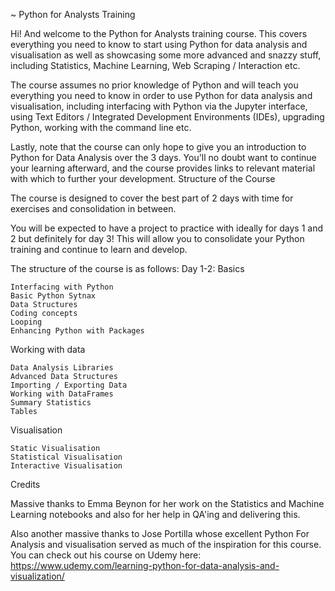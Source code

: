 
~ Python for Analysts Training

Hi! And welcome to the Python for Analysts training course. This covers everything you need to know to start using Python for data analysis and visualisation as well as showcasing some more advanced and snazzy stuff, including Statistics, Machine Learning, Web Scraping / Interaction etc.

The course assumes no prior knowledge of Python and will teach you everything you need to know in order to use Python for data analysis and visualisation, including interfacing with Python via the Jupyter interface, using Text Editors / Integrated Development Environments (IDEs), upgrading Python, working with the command line etc.

Lastly, note that the course can only hope to give you an introduction to Python for Data Analysis over the 3 days. You'll no doubt want to continue your learning afterward, and the course provides links to relevant material with which to further your development.
Structure of the Course

The course is designed to cover the best part of 2 days with time for exercises and consolidation in between.

You will be expected to have a project to practice with ideally for days 1 and 2 but definitely for day 3! This will allow you to consolidate your Python training and continue to learn and develop.

The structure of the course is as follows:
Day 1-2:
Basics

    Interfacing with Python
    Basic Python Sytnax
    Data Structures
    Coding concepts
    Looping
    Enhancing Python with Packages

Working with data

    Data Analysis Libraries
    Advanced Data Structures
    Importing / Exporting Data
    Working with DataFrames
    Summary Statistics
    Tables

Visualisation

    Static Visualisation
    Statistical Visualisation
    Interactive Visualisation

Credits

Massive thanks to Emma Beynon for her work on the Statistics and Machine Learning notebooks and also for her help in QA'ing and delivering this.

Also another massive thanks to Jose Portilla whose excellent Python For Analysis and visualisation served as much of the inspiration for this course. You can check out his course on Udemy here: https://www.udemy.com/learning-python-for-data-analysis-and-visualization/
